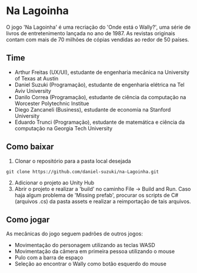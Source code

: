 # Na Lagoinha

O jogo 'Na Lagoinha' é uma recriação do 'Onde está o Wally?', uma série de livros de entretenimento lançada no ano de 1987. As revistas originais contam com mais de 70 milhões de cópias vendidas ao redor de 50 países.

## Time
- Arthur Freitas (UX/UI), estudante de engenharia mecânica na University of Texas at Austin
- Daniel Suzuki (Programação), estudante de engenharia elétrica na Tel Aviv University
- Danilo Correa (Programação), estudante de ciência da computação na Worcester Polytechnic Institue
- Diego Zancaneli (Business), estudante de economia na Stanford University
- Eduardo Trunci (Programação), estudante de matemática e ciência da computação na Georgia Tech University

## Como baixar
1. Clonar o repositório para a pasta local desejada
```
git clone https://github.com/daniel-suzuki/na-Lagoinha.git
```
2. Adicionar o projeto ao Unity Hub
3. Abrir o projeto e realizar a 'build' no caminho File -> Build and Run. Caso haja algum problema de 'Missing prefab', procurar os scripts de C# (arquivos .cs) da pasta assets e realizar a reimportação de tais arquivos.

## Como jogar
As mecânicas do jogo seguem padrões de outros jogos:
- Movimentação do personagem utilizando as teclas WASD
- Movimentação da câmera em primeira pessoa utilizando o mouse
- Pulo com a barra de espaço
- Seleção ao encontrar o Wally como botão esquerdo do mouse
